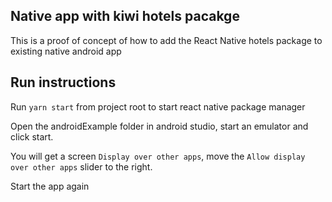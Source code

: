 ## Native app with kiwi hotels pacakge
This is a proof of concept of how to add the React Native hotels package to existing native android app


## Run instructions
Run `yarn start` from project root to start react native package manager


Open the androidExample folder in android studio, start an emulator and click start.

You will get a screen `Display over other apps`, move the `Allow display over other apps` slider to the right.

Start the app again
